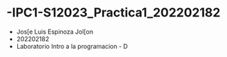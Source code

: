 # -IPC1-S12023_Practica1_202202182
* Jos[e Luis Espinoza Jol[on
* 202202182
* Laboratorio Intro a  la programacion  -  D
